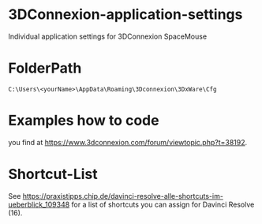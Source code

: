 # 3DConnexion-application-settings
Individual application settings for 3DConnexion SpaceMouse

# FolderPath
```
C:\Users\<yourName>\AppData\Roaming\3Dconnexion\3DxWare\Cfg
```

# Examples how to code
you find at https://www.3dconnexion.com/forum/viewtopic.php?t=38192.

# Shortcut-List
See https://praxistipps.chip.de/davinci-resolve-alle-shortcuts-im-ueberblick_109348 for a list of shortcuts you can assign for Davinci Resolve (16).
